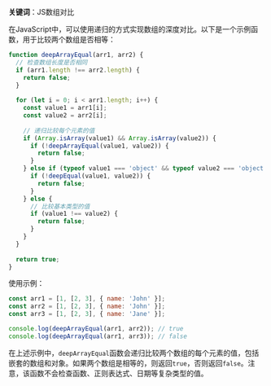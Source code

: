 **关键词**：JS数组对比

在JavaScript中，可以使用递归的方式实现数组的深度对比。以下是一个示例函数，用于比较两个数组是否相等：

```javascript
function deepArrayEqual(arr1, arr2) {
  // 检查数组长度是否相同
  if (arr1.length !== arr2.length) {
    return false;
  }
  
  for (let i = 0; i < arr1.length; i++) {
    const value1 = arr1[i];
    const value2 = arr2[i];
    
    // 递归比较每个元素的值
    if (Array.isArray(value1) && Array.isArray(value2)) {
      if (!deepArrayEqual(value1, value2)) {
        return false;
      }
    } else if (typeof value1 === 'object' && typeof value2 === 'object') {
      if (!deepEqual(value1, value2)) {
        return false;
      }
    } else {
      // 比较基本类型的值
      if (value1 !== value2) {
        return false;
      }
    }
  }
  
  return true;
}
```

使用示例：

```javascript
const arr1 = [1, [2, 3], { name: 'John' }];
const arr2 = [1, [2, 3], { name: 'John' }];
const arr3 = [1, [2, 3], { name: 'Jane' }];

console.log(deepArrayEqual(arr1, arr2)); // true
console.log(deepArrayEqual(arr1, arr3)); // false
```

在上述示例中，`deepArrayEqual`函数会递归比较两个数组的每个元素的值，包括嵌套的数组和对象。如果两个数组是相等的，则返回`true`，否则返回`false`。注意，该函数不会检查函数、正则表达式、日期等复杂类型的值。

